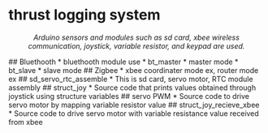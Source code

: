 # thrust logging system
<div align="center">
  <p align="center">
   <i>Arduino sensors and modules such as sd card, xbee wireless communication, joystick, variable resistor, and keypad are used.</i>
  </p>
</div>
## Bluethooth
* bluethooth module use
  * bt_master
    * master mode
  * bt_slave
    * slave mode
## Zigbee
* xbee coordinater mode ex, router mode ex
## sd_servo_rtc_assemble
* This is sd card, servo motor, RTC module assembly
## struct_joy
* Source code that prints values ​​obtained through joystick using structure variables
## servo PWM
* Source code to drive servo motor by mapping variable resistor value
## struct_joy_recieve_xbee
* Source code to drive servo motor with variable resistance value received from xbee

